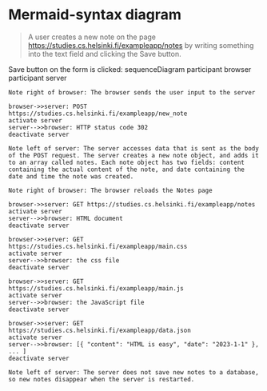 # Mermaid-syntax diagram
> A user creates a new note on the page https://studies.cs.helsinki.fi/exampleapp/notes by writing something into the text field and clicking the Save button.

Save button on the form is clicked:
sequenceDiagram
    participant browser
    participant server

    Note right of browser: The browser sends the user input to the server

    browser->>server: POST https://studies.cs.helsinki.fi/exampleapp/new_note
    activate server
    server-->>browser: HTTP status code 302
    deactivate server

    Note left of server: The server accesses data that is sent as the body of the POST request. The server creates a new note object, and adds it to an array called notes. Each note object has two fields: content containing the actual content of the note, and date containing the date and time the note was created.

    Note right of browser: The browser reloads the Notes page

    browser->>server: GET https://studies.cs.helsinki.fi/exampleapp/notes
    activate server
    server-->>browser: HTML document
    deactivate server
 
    browser->>server: GET https://studies.cs.helsinki.fi/exampleapp/main.css
    activate server
    server-->>browser: the css file
    deactivate server

    browser->>server: GET https://studies.cs.helsinki.fi/exampleapp/main.js
    activate server
    server-->>browser: the JavaScript file
    deactivate server

    browser->>server: GET https://studies.cs.helsinki.fi/exampleapp/data.json
    activate server
    server-->>browser: [{ "content": "HTML is easy", "date": "2023-1-1" }, ... ]
    deactivate server

    Note left of server: The server does not save new notes to a database, so new notes disappear when the server is restarted.
